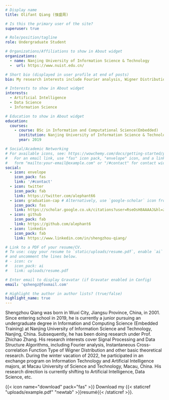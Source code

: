 ```yaml
---
# Display name
title: Olifant Qiang (强盛周)

# Is this the primary user of the site?
superuser: true

# Role/position/tagline
role: Undergraduate Student

# Organizations/Affiliations to show in About widget
organizations:
  - name: Nanjing University of Information Science & Technology
  -  url: https://www.nuist.edu.cn/

# Short bio (displayed in user profile at end of posts)
bio: My research interests include Fourier analysis, Wigner Distribution, Nonlinear Fiber Optics.

# Interests to show in About widget
interests:
  - Artificial Intelligence
  - Data Science
  - Information Science

# Education to show in About widget
education:
  courses:
    - course: BSc in Information and Computational Science(Embedded)
      institution: Nanjing University of Information Science & Technology
      year: 2019

# Social/Academic Networking
# For available icons, see: https://wowchemy.com/docs/getting-started/page-builder/#icons
#   For an email link, use "fas" icon pack, "envelope" icon, and a link in the
#   form "mailto:your-email@example.com" or "/#contact" for contact widget.
social:
  - icon: envelope
    icon_pack: fas
    link: '/#contact'
  - icon: twitter
    icon_pack: fab
    link: https://twitter.com/alephant66
  - icon: graduation-cap # Alternatively, use `google-scholar` icon from `ai` icon pack
    icon_pack: fas
    link: https://scholar.google.co.uk/citations?user=RseOsH8AAAAJ&hl=zh-CN&citsig=AMD79opXCdao_gl0qyv47gZDNq5scFqDmw
  - icon: github
    icon_pack: fab
    link: https://github.com/alephant6
  - icon: linkedin
    icon_pack: fab
    link: https://www.linkedin.com/in/shengzhou-qiang/

# Link to a PDF of your resume/CV.
# To use: copy your resume to `static/uploads/resume.pdf`, enable `ai` icons in `params.toml`,
# and uncomment the lines below.
# - icon: cv
#   icon_pack: ai
#   link: uploads/resume.pdf

# Enter email to display Gravatar (if Gravatar enabled in Config)
email: 'qshengz@foxmail.com'

# Highlight the author in author lists? (true/false)
highlight_name: true
---
```


Shengzhou Qiang was born in Wuxi City, Jiangsu Province, China, in 2001. Since entering school in 2019, he is currently a junior pursuing an undergraduate degree in Information and Computing Science (Embedded Training) at Nanjing University of Information Science and Technology, Nanjing, China. Subsequently, he has been doing research under Prof. Zhichao Zhang. His research interests cover Signal Processing and Data Structure Algorithms, including Fourier analysis, Instantaneous Cross-correlation Function Type of Wigner Distribution and other basic theoretical research. During the winter vacation of 2022, he participated in an exchange program on Information Technology and Artificial Intelligence majors, at Macau University of Science and Technology, Macau, China. His research direction is currently shifting to Artificial Intelligence, Data Science, etc.


{{< icon name="download" pack="fas" >}} Download my {{< staticref "uploads/example.pdf" "newtab" >}}resumé{{< /staticref >}}.
